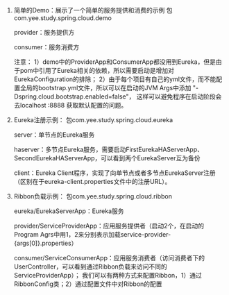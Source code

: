 1.  简单的Demo：展示了一个简单的服务提供和消费的示例
    包com.yee.study.spring.cloud.demo

    provider：服务提供方

    consumer：服务消费方
    
    注意：
    1）demo中的ProviderApp和ConsumerApp都没用到Eureka，但是由于pom中引用了Eureka相关的依赖，所以需要启动是增加对EurekaConfiguration的排除；
    2）由于每个项目有自己的yml文件，而不能配置全局的bootstrap.yml文件，所以可以在启动的JVM Args中添加 "-Dspring.cloud.bootstrap.enabled=false"， 这样可以避免程序在启动阶段会去localhost
    :8888 获取默认配置的问题。
    

2.  Eureka注册示例：
    包com.yee.study.spring.cloud.eureka

    server：单节点的Eureka服务

    haserver：多节点Eureka服务，需要启动FirstEurekaHAServerApp、SecondEurekaHAServerApp，可以看到两个EurekaServer互为备份

    client：Eureka Client程序，实现了向单节点或者多节点EurekaServer注册（区别在于eureka-client.properties文件中的注册URL）。


3.  Ribbon负载示例：
    包com.yee.study.spring.cloud.ribbon
    
    eureka/EurekaServerApp：Eureka服务
    
    provider/ServiceProviderApp：应用服务提供者（启动2个，在启动的Program Agrs中用1，2来分别表示加载service-provider-{args[0]}.properties）
    
    consumer/ServiceConsumerApp：应用服务消费者（访问消费者下的UserController，可以看到通过Ribbon负载来访问不同的ServiceProviderApp）；
    我们可以有两种方式来配置Ribbon，1）通过RibbonConfig类；2）通过配置文件中对Ribbon的配置



    
